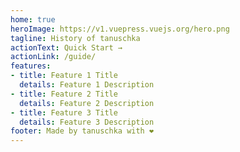 ```yaml
---
home: true
heroImage: https://v1.vuepress.vuejs.org/hero.png
tagline: History of tanuschka
actionText: Quick Start →
actionLink: /guide/
features:
- title: Feature 1 Title
  details: Feature 1 Description
- title: Feature 2 Title
  details: Feature 2 Description
- title: Feature 3 Title
  details: Feature 3 Description
footer: Made by tanuschka with ❤️
---
```

